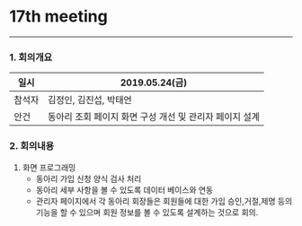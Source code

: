 # 17th meeting

----------
### 1. 회의개요

| 일시    |2019.05.24(금)                 |
| --------|-------------------------------|
| 참석자  |김정인, 김진섭, 박태언    |
| 안건    | 동아리 조회 페이지 화면 구성 개선 및 관리자 페이지 설계 |


### 2. 회의내용

 1. 화면 프로그래밍
    * 동아리 가입 신청 양식 검사 처리
    * 동아리 세부 사항을 볼 수 있도록 데이터 베이스와 연동
    * 관리자 페이지에서 각 동아리 회장들은 회원들에 대한 가입 승인,거절,제명 등의 기능을 할 수 있으며 회원 정보를 볼 수 있도록 설계하는 것으로 회의.
